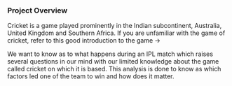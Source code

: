 ### Project Overview

 Cricket is a game played prominently in the Indian subcontinent, Australia, United Kingdom and Southern Africa. If you are unfamiliar with the game of cricket, refer to this good introduction to the game ->

We want to know as to what happens during an IPL match which raises several questions in our mind with our limited knowledge about the game called cricket on which it is based. This analysis is done to know as which factors led one of the team to win and how does it matter.



